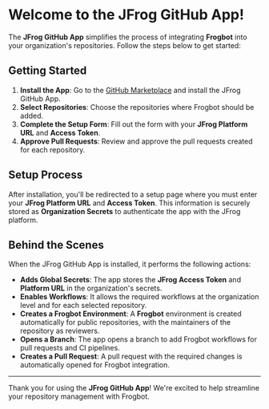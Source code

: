 # Welcome to the JFrog GitHub App!

The **JFrog GitHub App** simplifies the process of integrating **Frogbot** into your organization's repositories. Follow the steps below to get started:

## Getting Started

1. **Install the App**: Go to the [GitHub Marketplace](#) and install the JFrog GitHub App.
2. **Select Repositories**: Choose the repositories where Frogbot should be added.
3. **Complete the Setup Form**: Fill out the form with your **JFrog Platform URL** and **Access Token**.
4. **Approve Pull Requests**: Review and approve the pull requests created for each repository.

## Setup Process

After installation, you'll be redirected to a setup page where you must enter your **JFrog Platform URL** and **Access Token**. This information is securely stored as **Organization Secrets** to authenticate the app with the JFrog platform.

## Behind the Scenes

When the JFrog GitHub App is installed, it performs the following actions:

- **Adds Global Secrets**: The app stores the **JFrog Access Token** and **Platform URL** in the organization's secrets.
- **Enables Workflows**: It allows the required workflows at the organization level and for each selected repository.
- **Creates a Frogbot Environment**: A **Frogbot** environment is created automatically for public repositories, with the maintainers of the repository as reviewers.
- **Opens a Branch**: The app opens a branch to add Frogbot workflows for pull requests and CI pipelines.
- **Creates a Pull Request**: A pull request with the required changes is automatically opened for Frogbot integration.

---

Thank you for using the **JFrog GitHub App**! We're excited to help streamline your repository management with Frogbot.
